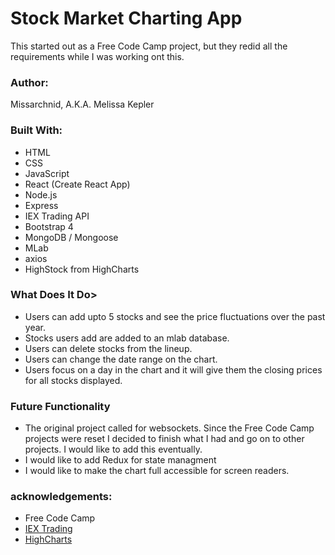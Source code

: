 #  Stock Market Charting App

This started out as a Free Code Camp project, but they redid all the requirements while I was working ont this.

### Author:
Missarchnid, A.K.A. Melissa Kepler

###  Built With: 

*  HTML
*  CSS
*  JavaScript
*  React (Create React App)
*  Node.js
*  Express
*  IEX Trading API
*  Bootstrap 4
*  MongoDB / Mongoose
*  MLab
*  axios
* HighStock from HighCharts

### What Does It Do>

*  Users can add upto 5 stocks and see the price fluctuations over the past year.
*  Stocks users add are added to an mlab database.
*  Users can delete stocks from the lineup.
*  Users can change the date range on the chart.
*  Users focus on a day in the chart and it will give them the closing prices for all stocks displayed.

### Future Functionality
* The original project called for websockets. Since the Free Code Camp projects were reset I decided to finish what I had and go on to other projects. 
I would like to add this eventually.
*  I would like to add Redux for state managment
*  I would like to make the chart full accessible for screen readers. 

###  acknowledgements: 

*  Free Code Camp
*  [IEX Trading](https://iextrading.com/)
*  [HighCharts](https://www.highcharts.com/)